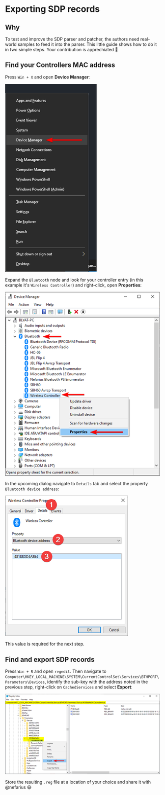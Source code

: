 ﻿# Exporting SDP records

## Why

To test and improve the SDP parser and patcher, the authors need real-world samples to feed it into the parser. This little guide shows how to do it in two simple steps. Your contribution is apprechiated 🤩

## Find your Controllers MAC address

Press `Win + X` and open **Device Manager**:

![RMvLLE1Kvg.png](images/RMvLLE1Kvg.png)

Expand the `Bluetooth` node and look for your controller entry (in this example it's `Wireless Controller`) and right-click, open **Properties**:

![QkYswUeI9t.png](images/QkYswUeI9t.png)

In the upcoming dialog navigate to `Details` tab and select the property `Bluetooth device address`:

![YjPkM2S0eu.png](images/YjPkM2S0eu.png)

This value is required for the next step.

## Find and export SDP records

Press `Win + R` and open `regedit`. Then navigate to `Computer\HKEY_LOCAL_MACHINE\SYSTEM\CurrentControlSet\Services\BTHPORT\Parameters\Devices`, identify the sub-key with the address noted in the previous step, right-click on `CachedServices` and select **Export**:

![TBYsCVY9dQ.png](images/TBYsCVY9dQ.png)

Store the resulting `.reg` file at a location of your choice and share it with @nefarius 😃
